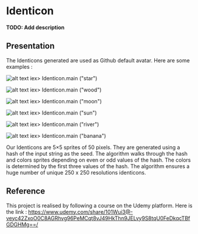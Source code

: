 # Identicon

**TODO: Add description**

## Presentation

  The Identicons generated are used as Github default avatar. Here are some examples :

  ![alt text](http://identicons_examples/star.png)
  iex> Identicon.main ("star")

  ![alt text](http://identicons_examples/wood.png)
  iex> Identicon.main ("wood")

  ![alt text](http://identicons_examples/moon.png)
  iex> Identicon.main ("moon")

  ![alt text](http://identicons_examples/sun.png)
  iex> Identicon.main ("sun")

  ![alt text](http://identicons_examples/river.png)
  iex> Identicon.main ("river")

  ![alt text](http://identicons_examples/banana.png)
  iex> Identicon.main ("banana")

  Our Identicons are 5×5 sprites of 50 pixels. They are generated using a hash of the input string as the seed. The algorithm walks through the hash and colors sprites depending on even or odd values of the hash. The colors is determined by the first three values of the hash. The algorithm ensures a huge number of unique 250 x 250 resolutions identicons.


## Reference
  This project is realised by following a course on the Udemy platform. Here is the link : https://www.udemy.com/share/101Wui3@-veyc42ZxoO0C8AGRhvg96PeMCqt8vJ49HkThn9JELvy9S8tqU0FeDkqcTBfGDGHMg==/


